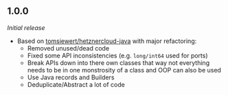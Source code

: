## 1.0.0
<i>Initial release</i>
* Based on [tomsiewert/hetznercloud-java](https://github.com/tomsiewert/hetznercloud-java) with major refactoring:
  * Removed unused/dead code
  * Fixed some API inconsistencies (e.g. ``long/int64`` used for ports)
  * Break APIs down into there own classes that way not everything needs to be in one monstrosity of a class and OOP can also be used
  * Use Java records and Builders
  * Deduplicate/Abstract a lot of code
